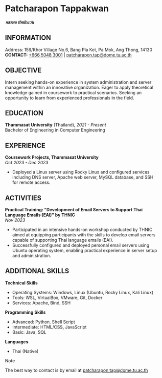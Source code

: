 # Patcharapon Tappakwan
***พชรพล ทัพผักแว่น***

## INFORMATION
Address: 156/Khor Village No.6, Bang Pla Kot, Pa Mok, Ang Thong, 14130 <br>
**CONTACT:** [+666 5048 3001](tel:+66650483001) | [patcharapon.tap@dome.tu.ac.th](mailto:patcharapon.tap@dome.tu.ac.th) <br>

## OBJECTIVE
Intern seeking hands-on experience in system administration and server management within an 
innovative organization. Eager to apply theoretical knowledge gained in coursework to practical scenarios. 
Seeking an opportunity to learn from experienced professionals in the field.

## EDUCATION
**Thammasat University** (Thailand), _2021 - Present_ <br>
Bachelor of Engineering in Computer Engineering <br>

## EXPERIENCE
**Coursework Projects, Thammasat University** <br>
_Oct 2023 - Dec 2023_
- Deployed a Linux server using Rocky Linux and configured services including DNS server, Apache web server, MySQL database, and SSH for remote access. 

## ACTIVITIES
**Practical Training: "Development of Email Servers to Support Thai Language Emails (EAI)" by THNIC** <br>
_Nov 2023_
- Participated in an intensive hands-on workshop conducted by THNIC aimed at equipping participants with the skills to develop email servers capable of supporting Thai language emails (EAI). 
- Successfully configured and deployed personal email servers using Ubuntu operating system, enabling practical experience in server setup and administration.

## ADDITIONAL SKILLS
**Technical Skills** <br>
<!-- Linux | WSL | VM | Bash | Apache | Bind -->
- Operating Systems: Windows, Linux (Ubuntu, Rocky Linux, Kali Linux)
- Tools: WSL, VirtualBox, VMware, Git, Docker
- Services: Apache, Bind, SSH <br>

**Programming Skills** <br>
<!-- Python | Java | Shell Script | SQL | HTML/CSS | JavaScript -->
- Advanced: Python, Shell Script
- Intermediate: HTML/CSS, JavaScript
- Basic: Java, SQL <br>

**Languages** <br>
- Thai (Native)

<!-- Best contact by email -->
> [!NOTE] 
> The best way to contact is by email at [patcharapon.tap@dome.tu.ac.th](mailto:patcharapon.tap@dome.tu.ac.th)